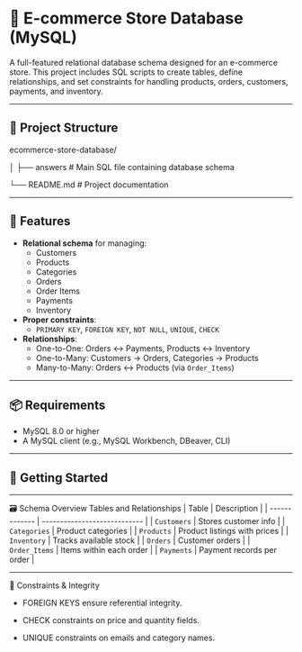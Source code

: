 # 🛒 E-commerce Store Database (MySQL)

A full-featured relational database schema designed for an e-commerce store. This project includes SQL scripts to create tables, define relationships, and set constraints for handling products, orders, customers, payments, and inventory.

---

## 📁 Project Structure

ecommerce-store-database/

│
├── answers # Main SQL file containing database schema

└── README.md # Project documentation


---

## 🧱 Features

- **Relational schema** for managing:
  - Customers
  - Products
  - Categories
  - Orders
  - Order Items
  - Payments
  - Inventory
- **Proper constraints**:
  - `PRIMARY KEY`, `FOREIGN KEY`, `NOT NULL`, `UNIQUE`, `CHECK`
- **Relationships**:
  - One-to-One: Orders ↔ Payments, Products ↔ Inventory
  - One-to-Many: Customers → Orders, Categories → Products
  - Many-to-Many: Orders ↔ Products (via `Order_Items`)

---

## 📦 Requirements

- MySQL 8.0 or higher
- A MySQL client (e.g., MySQL Workbench, DBeaver, CLI)

---

## 🚀 Getting Started

---

🗃️ Schema Overview
Tables and Relationships
| Table         | Description                  |
| ------------- | ---------------------------- |
| `Customers`   | Stores customer info         |
| `Categories`  | Product categories           |
| `Products`    | Product listings with prices |
| `Inventory`   | Tracks available stock       |
| `Orders`      | Customer orders              |
| `Order_Items` | Items within each order      |
| `Payments`    | Payment records per order    |

---

🔐 Constraints & Integrity

* FOREIGN KEYS ensure referential integrity.

* CHECK constraints on price and quantity fields.

* UNIQUE constraints on emails and category names.









